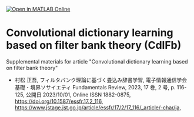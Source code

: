 [![Open in MATLAB Online](https://www.mathworks.com/images/responsive/global/open-in-matlab-online.svg)](https://matlab.mathworks.com/open/github/v1?repo=msiplab/CdlFb)
# Convolutional dictionary learning based on filter bank theory (CdlFb)
Supplemental materials for article "Convolutional dictionary learning based on filter bank theory"

- 村松 正吾, フィルタバンク理論に基づく畳込み辞書学習, 電子情報通信学会 基礎・境界ソサイエティ Fundamentals Review, 2023, 17 巻, 2 号, p. 116-125, 公開日 2023/10/01, Online ISSN 1882-0875, https://doi.org/10.1587/essfr.17.2_116, https://www.jstage.jst.go.jp/article/essfr/17/2/17_116/_article/-char/ja,
